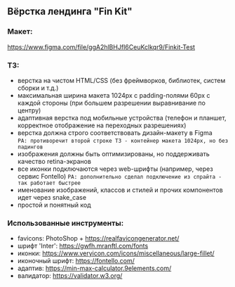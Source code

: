 ## Вёрстка лендинга "Fin Kit"

### Макет:
https://www.figma.com/file/ggA2hlBHJfI6CeuKclkqr9/Finkit-Test

### ТЗ:
- верстка на чистом HTML/CSS (без фреймворков, библиотек, систем сборки и т.д.)
- максимальная ширина макета 1024px с padding-полями 60px с каждой стороны (при большем разрешении выравнивание по центру)
- адаптивная верстка под мобильные устройства (телефон и планшет, корректное отображение на переходных разрешениях)
- верстка должна строго соответствовать дизайн-макету в Figma  
  `РА: противоречит второй строке ТЗ - контейнер макета 1024px, но без падингов`
- изображения должны быть оптимизированы, но поддерживать качество retina-экранов
- все иконки подключаются через web-шрифты (например, через сервис Fontello)
  `РА: дополнительно сделал подключение из спрайта - так работает быстрее`
- именование изображений, классов и стилей и прочих компонентов идет через snake_case
- простой и понятный код

### Использованные инструменты:
- favicons: PhotoShop + https://realfavicongenerator.net/
- шрифт 'Inter': https://gwfh.mranftl.com/fonts
- иконки: https://www.veryicon.com/icons/miscellaneous/large-fillet/
- иконочный шрифт: https://fontello.com/
- адаптив: https://min-max-calculator.9elements.com/
- валидатор: https://validator.w3.org/